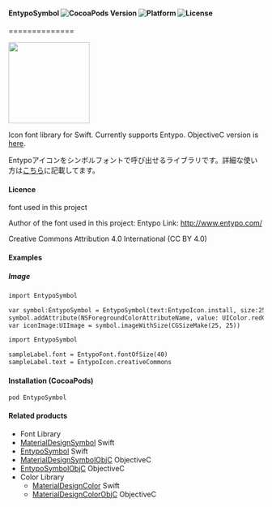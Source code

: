 #### EntypoSymbol ![CocoaPods Version](https://img.shields.io/cocoapods/v/EntypoSymbol.svg?style=flat) ![Platform](https://img.shields.io/cocoapods/p/EntypoSymbol.svg?style=flat) ![License](https://img.shields.io/cocoapods/l/EntypoSymbol.svg?style=flat)
==============

<img src="https://s3.amazonaws.com/cocoacontrols_production/uploads/control_image/image/6387/_____.png" width="160px">

Icon font library for Swift. Currently supports Entypo. 
ObjectiveC version is [here](https://github.com/tichise/EntypoSymbolObjC).

 Entypoアイコンをシンボルフォントで呼び出せるライブラリです。詳細な使い方は[こちら](http://qiita.com/tichise/items/0b26a7a47c3862c4ca50)に記載してます。

#### Licence
font used in this project

Author of the font used in this  project: Entypo
Link: http://www.entypo.com/

Creative Commons Attribution 4.0 International (CC BY 4.0)

#### Examples

##### Image

```html
import EntypoSymbol

var symbol:EntypoSymbol = EntypoSymbol(text:EntypoIcon.install, size:25)
symbol.addAttribute(NSForegroundColorAttributeName, value: UIColor.redColor())
var iconImage:UIImage = symbol.imageWithSize(CGSizeMake(25, 25))
```

```html
import EntypoSymbol

sampleLabel.font = EntypoFont.fontOfSize(40)
sampleLabel.text = EntypoIcon.creativeCommons
```

#### Installation (CocoaPods)
` pod EntypoSymbol `

#### Related products

- Font Library
 - [MaterialDesignSymbol](https://github.com/tichise/MaterialDesignSymbol) Swift
 - [EntypoSymbol](https://github.com/tichise/EntypoSymbol) Swift
 - [MaterialDesignSymbolObjC](https://github.com/tichise/MaterialDesignSymbolObjC) ObjectiveC
 - [EntypoSymbolObjC](https://github.com/tichise/EntypoSymbolObjC) ObjectiveC
- Color Library
  - [MaterialDesignColor](https://github.com/tichise/MaterialDesignColor) Swift
  - [MaterialDesignColorObjC](https://github.com/tichise/MaterialDesignColorObjC) ObjectiveC
